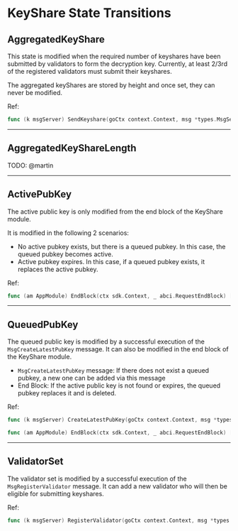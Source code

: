 # KeyShare State Transitions

## AggregatedKeyShare

This state is modified when the required number of keyshares have been submitted by validators to form the decryption key.
Currently, at least 2/3rd of the registered validators must submit their keyshares.

The aggregated keyShares are stored by height and once set, they can never be modified.

Ref:

```go
func (k msgServer) SendKeyshare(goCtx context.Context, msg *types.MsgSendKeyshare) (*types.MsgSendKeyshareResponse, error)
```

---

## AggregatedKeyShareLength

TODO: @martin

---

## ActivePubKey

The active public key is only modified from the end block of the KeyShare module.

It is modified in the following 2 scenarios:

- No active pubkey exists, but there is a queued pubkey. In this case, the queued pubkey becomes active.
- Active pubkey expires. In this case, if a queued pubkey exists, it replaces the active pubkey.

Ref:

```go
func (am AppModule) EndBlock(ctx sdk.Context, _ abci.RequestEndBlock) []abci.ValidatorUpdate
```

---

## QueuedPubKey

The queued public key is modified by a successful execution of the `MsgCreateLatestPubKey` message. It can also be modified in the end block of the KeyShare module.

- `MsgCreateLatestPubKey` message: If there does not exist a queued pubkey, a new one can be added via this message
- End Block: If the active public key is not found or expires, the queued pubkey replaces it and is deleted.

Ref:

```go
func (k msgServer) CreateLatestPubKey(goCtx context.Context, msg *types.MsgCreateLatestPubKey) (*types.MsgCreateLatestPubKeyResponse, error)

func (am AppModule) EndBlock(ctx sdk.Context, _ abci.RequestEndBlock) []abci.ValidatorUpdate
```

---

## ValidatorSet

The validator set is modified by a successful execution of the `MsgRegisterValidator` message. It can add a new validator who will then be eligible for submitting keyshares.

Ref:

```go
func (k msgServer) RegisterValidator(goCtx context.Context, msg *types.MsgRegisterValidator) (*types.MsgRegisterValidatorResponse, error)
```
